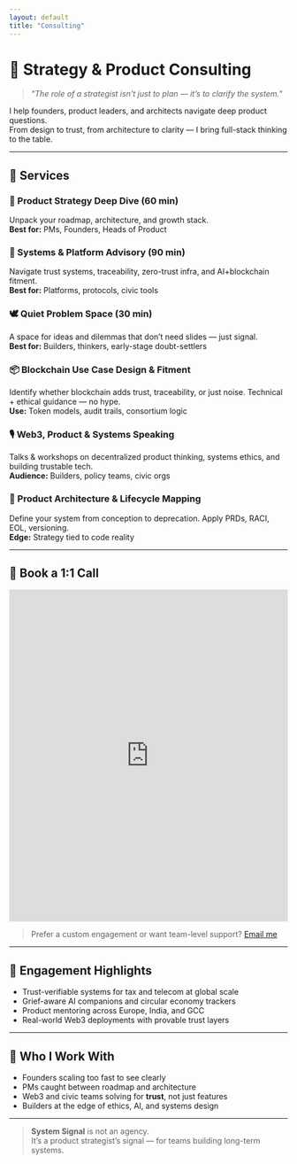 ```yaml
---
layout: default
title: "Consulting"
---
```


<link rel="stylesheet" href="/assets/css/consulting.css">

# 🧠 Strategy & Product Consulting

> *"The role of a strategist isn’t just to plan — it’s to clarify the system."*

I help founders, product leaders, and architects navigate deep product questions.  
From design to trust, from architecture to clarity — I bring full-stack thinking to the table.

---

## 🔧 Services

<div class="service-card">
  <h3>🚀 Product Strategy Deep Dive (60 min)</h3>
  Unpack your roadmap, architecture, and growth stack.<br>
  <strong>Best for:</strong> PMs, Founders, Heads of Product
</div>

<div class="service-card">
  <h3>🧭 Systems & Platform Advisory (90 min)</h3>
  Navigate trust systems, traceability, zero-trust infra, and AI+blockchain fitment.<br>
  <strong>Best for:</strong> Platforms, protocols, civic tools
</div>

<div class="service-card">
  <h3>🕊️ Quiet Problem Space (30 min)</h3>
  A space for ideas and dilemmas that don’t need slides — just signal.<br>
  <strong>Best for:</strong> Builders, thinkers, early-stage doubt-settlers
</div>

<div class="service-card">
  <h3>📦 Blockchain Use Case Design & Fitment</h3>
  Identify whether blockchain adds trust, traceability, or just noise.  
  Technical + ethical guidance — no hype.<br>
  <strong>Use:</strong> Token models, audit trails, consortium logic
</div>

<div class="service-card">
  <h3>🎙️ Web3, Product & Systems Speaking</h3>
  Talks & workshops on decentralized product thinking, systems ethics, and building trustable tech.<br>
  <strong>Audience:</strong> Builders, policy teams, civic orgs
</div>

<div class="service-card">
  <h3>📐 Product Architecture & Lifecycle Mapping</h3>
  Define your system from conception to deprecation. Apply PRDs, RACI, EOL, versioning.<br>
  <strong>Edge:</strong> Strategy tied to code reality
</div>

---

## 📅 Book a 1:1 Call

<iframe src="https://calendly.com/karthiknair091/30min" width="100%" height="600" frameborder="0"></iframe>

> Prefer a custom engagement or want team-level support? [Email me](mailto:karthiknair091@gmail.com)

---

## 💼 Engagement Highlights

- Trust-verifiable systems for tax and telecom at global scale  
- Grief-aware AI companions and circular economy trackers  
- Product mentoring across Europe, India, and GCC  
- Real-world Web3 deployments with provable trust layers

---

## 🎯 Who I Work With

- Founders scaling too fast to see clearly  
- PMs caught between roadmap and architecture  
- Web3 and civic teams solving for **trust**, not just features  
- Builders at the edge of ethics, AI, and systems design

---

> **System Signal** is not an agency.  
It’s a product strategist’s signal — for teams building long-term systems.
